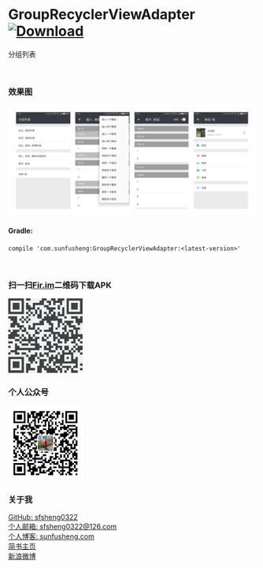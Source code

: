 # GroupRecyclerViewAdapter [ ![Download](https://api.bintray.com/packages/sfsheng0322/maven/GroupRecyclerViewAdapter/images/download.svg) ](https://bintray.com/sfsheng0322/maven/GroupRecyclerViewAdapter/_latestVersion)

分组列表

<br/>

### 效果图

<img src="/resources/res.png" >

<br/>

#### Gradle:

    compile 'com.sunfusheng:GroupRecyclerViewAdapter:<latest-version>'

<br/>

### 扫一扫[Fir.im](https://fir.im/GroupAdapter)二维码下载APK

<img src="/resources/fir.im.png" style="width: 30%;" alt="s">

<br/>

### 个人公众号

<img src="/resources/wechat.jpg" style="width: 30%;">

### 关于我

[GitHub: sfsheng0322](https://github.com/sfsheng0322)  
[个人邮箱: sfsheng0322@126.com]()  
[个人博客: sunfusheng.com](http://sunfusheng.com/)  
[简书主页](http://www.jianshu.com/users/88509e7e2ed1/latest_articles)  
[新浪微博](http://weibo.com/u/3852192525) 